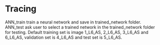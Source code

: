# Tracing
ANN_train train a neural network and save in trained_network folder.
ANN_test ask user to select a trained network in the trained_network folder for testing.
Default training set is image 1_L6_AS, 2_L6_AS, 3_L6_AS and 6_L6_AS, validation set is 4_L6_AS and test set is 5_L6_AS.
